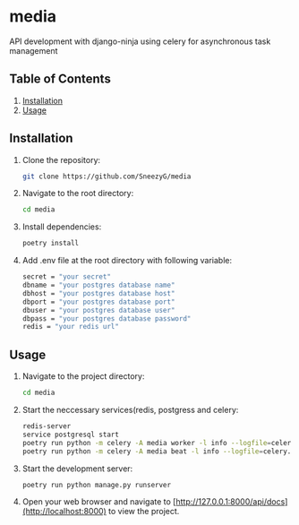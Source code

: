 # media
API development with django-ninja using celery for asynchronous task management


## Table of Contents

1. [Installation](#installation)
2. [Usage](#usage)


## Installation

1. Clone the repository:

    ```bash
    git clone https://github.com/SneezyG/media
    ```

2. Navigate to the root directory:

    ```bash
    cd media
    ```

3. Install dependencies:

    ```bash
    poetry install
    ```
    
4. Add .env file at the root directory with following variable:
     
    ```bash
    secret = "your secret"
    dbname = "your postgres database name"
    dbhost = "your postgres database host"
    dbport = "your postgres database port"
    dbuser = "your postgres database user"
    dbpass = "your postgres database password"
    redis = "your redis url"
    ```


## Usage

1. Navigate to the project directory:

    ```bash
    cd media
    ```

2. Start the neccessary services(redis, postgress and celery:

    ```bash
    redis-server
    service postgresql start
    poetry run python -m celery -A media worker -l info --logfile=celery.log --detach
    poetry run python -m celery -A media beat -l info --logfile=celery.beat.log --detach
    ```

3. Start the development server:

    ```bash
    poetry run python manage.py runserver
    ```

4. Open your web browser and navigate to [http://127.0.0.1:8000/api/docs](http://localhost:8000) to view the project.


